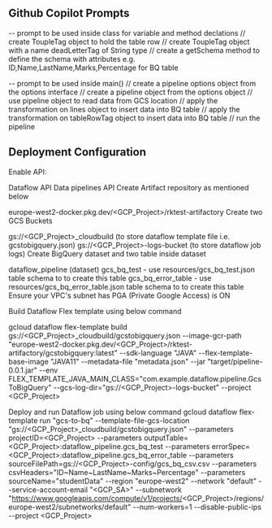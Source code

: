 ## Github Copilot Prompts

-- prompt to be used inside class for variable and method declations
// create ToupleTag object to hold the table row
// create ToupleTag object with a name deadLetterTag of String type
// create a getSchema method to define the schema with attributes e.g. ID,Name,LastName,Marks,Percentage for BQ table

-- prompt to be used inside main()
// create a pipeline options object from the options interface
// create a pipeline object from the options object
// use pipeline object to read data from GCS location
// apply the transformation on lines object to insert data into BQ table
// apply the transformation on tableRowTag object to insert data into BQ table
// run the pipeline


## Deployment Configuration

Enable API:

Dataflow API
Data pipelines API
Create Artifact repository as mentioned below

europe-west2-docker.pkg.dev/<GCP_Project>/rktest-artifactory
Create two GCS Buckets

gs://<GCP_Project>_cloudbuild (to store dataflow template file i.e. gcstobigquery.json)
gs://<GCP_Project>-logs-bucket (to store dataflow job logs)
Create BigQuery dataset and two table inside dataset

dataflow_pipeline (dataset)
gcs_bq_test - use resources/gcs_bq_test.json table schema to to create this table
gcs_bq_error_table - use resources/gcs_bq_error_table.json table schema to to create this table
Ensure your VPC's subnet has PGA (Private Google Access) is ON

Build Dataflow Flex template using below command

gcloud dataflow flex-template build gs://<GCP_Project>_cloudbuild/gcstobigquery.json --image-gcr-path "europe-west2-docker.pkg.dev/<GCP_Project>/rktest-artifactory/gcstobigquery:latest" --sdk-language "JAVA" --flex-template-base-image "JAVA11" --metadata-file "metadata.json" --jar "target/pipeline-0.0.1.jar" --env FLEX_TEMPLATE_JAVA_MAIN_CLASS="com.example.dataflow.pipeline.GcsToBigQuery" --gcs-log-dir="gs://<GCP_Project>-logs-bucket" --project <GCP_Project>

Deploy and run Dataflow job using below command gcloud dataflow flex-template run "gcs-to-bq" --template-file-gcs-location "gs://<GCP_Project>_cloudbuild/gcstobigquery.json" --parameters projectID=<GCP_Project> --parameters outputTable=<GCP_Project>:dataflow_pipeline.gcs_bq_test --parameters errorSpec=<GCP_Project>:dataflow_pipeline.gcs_bq_error_table --parameters sourceFilePath=gs://<GCP_Project>-config/gcs_bq_csv.csv --parameters csvHeaders="ID~Name~LastName~Marks~Percentage" --parameters sourceName="studentData" --region "europe-west2" --network "default" --service-account-email "<GCP_SA>" --subnetwork "https://www.googleapis.com/compute/v1/projects/<GCP_Project>/regions/europe-west2/subnetworks/default" --num-workers=1 --disable-public-ips --project <GCP_Project>